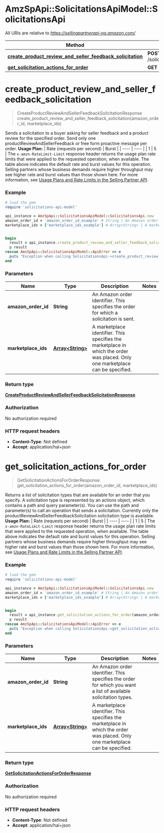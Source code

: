# AmzSpApi::SolicitationsApiModel::SolicitationsApi

All URIs are relative to *https://sellingpartnerapi-na.amazon.com/*

Method | HTTP request | Description
------------- | ------------- | -------------
[**create_product_review_and_seller_feedback_solicitation**](SolicitationsApi.md#create_product_review_and_seller_feedback_solicitation) | **POST** /solicitations/v1/orders/{amazonOrderId}/solicitations/productReviewAndSellerFeedback | 
[**get_solicitation_actions_for_order**](SolicitationsApi.md#get_solicitation_actions_for_order) | **GET** /solicitations/v1/orders/{amazonOrderId} | 

# **create_product_review_and_seller_feedback_solicitation**
> CreateProductReviewAndSellerFeedbackSolicitationResponse create_product_review_and_seller_feedback_solicitation(amazon_order_id, marketplace_ids)



Sends a solicitation to a buyer asking for seller feedback and a product review for the specified order. Send only one productReviewAndSellerFeedback or free form proactive message per order.  **Usage Plan:**  | Rate (requests per second) | Burst | | ---- | ---- | | 1 | 5 |  The `x-amzn-RateLimit-Limit` response header returns the usage plan rate limits that were applied to the requested operation, when available. The table above indicates the default rate and burst values for this operation. Selling partners whose business demands require higher throughput may see higher rate and burst values than those shown here. For more information, see [Usage Plans and Rate Limits in the Selling Partner API](https://developer-docs.amazon.com/sp-api/docs/usage-plans-and-rate-limits-in-the-sp-api).

### Example
```ruby
# load the gem
require 'solicitations-api-model'

api_instance = AmzSpApi::SolicitationsApiModel::SolicitationsApi.new
amazon_order_id = 'amazon_order_id_example' # String | An Amazon order identifier. This specifies the order for which a solicitation is sent.
marketplace_ids = ['marketplace_ids_example'] # Array<String> | A marketplace identifier. This specifies the marketplace in which the order was placed. Only one marketplace can be specified.


begin
  result = api_instance.create_product_review_and_seller_feedback_solicitation(amazon_order_id, marketplace_ids)
  p result
rescue AmzSpApi::SolicitationsApiModel::ApiError => e
  puts "Exception when calling SolicitationsApi->create_product_review_and_seller_feedback_solicitation: #{e}"
end
```

### Parameters

Name | Type | Description  | Notes
------------- | ------------- | ------------- | -------------
 **amazon_order_id** | **String**| An Amazon order identifier. This specifies the order for which a solicitation is sent. | 
 **marketplace_ids** | [**Array&lt;String&gt;**](String.md)| A marketplace identifier. This specifies the marketplace in which the order was placed. Only one marketplace can be specified. | 

### Return type

[**CreateProductReviewAndSellerFeedbackSolicitationResponse**](CreateProductReviewAndSellerFeedbackSolicitationResponse.md)

### Authorization

No authorization required

### HTTP request headers

 - **Content-Type**: Not defined
 - **Accept**: application/hal+json



# **get_solicitation_actions_for_order**
> GetSolicitationActionsForOrderResponse get_solicitation_actions_for_order(amazon_order_id, marketplace_ids)



Returns a list of solicitation types that are available for an order that you specify. A solicitation type is represented by an actions object, which contains a path and query parameter(s). You can use the path and parameter(s) to call an operation that sends a solicitation. Currently only the productReviewAndSellerFeedbackSolicitation solicitation type is available.  **Usage Plan:**  | Rate (requests per second) | Burst | | ---- | ---- | | 1 | 5 |  The `x-amzn-RateLimit-Limit` response header returns the usage plan rate limits that were applied to the requested operation, when available. The table above indicates the default rate and burst values for this operation. Selling partners whose business demands require higher throughput may see higher rate and burst values than those shown here. For more information, see [Usage Plans and Rate Limits in the Selling Partner API](https://developer-docs.amazon.com/sp-api/docs/usage-plans-and-rate-limits-in-the-sp-api).

### Example
```ruby
# load the gem
require 'solicitations-api-model'

api_instance = AmzSpApi::SolicitationsApiModel::SolicitationsApi.new
amazon_order_id = 'amazon_order_id_example' # String | An Amazon order identifier. This specifies the order for which you want a list of available solicitation types.
marketplace_ids = ['marketplace_ids_example'] # Array<String> | A marketplace identifier. This specifies the marketplace in which the order was placed. Only one marketplace can be specified.


begin
  result = api_instance.get_solicitation_actions_for_order(amazon_order_id, marketplace_ids)
  p result
rescue AmzSpApi::SolicitationsApiModel::ApiError => e
  puts "Exception when calling SolicitationsApi->get_solicitation_actions_for_order: #{e}"
end
```

### Parameters

Name | Type | Description  | Notes
------------- | ------------- | ------------- | -------------
 **amazon_order_id** | **String**| An Amazon order identifier. This specifies the order for which you want a list of available solicitation types. | 
 **marketplace_ids** | [**Array&lt;String&gt;**](String.md)| A marketplace identifier. This specifies the marketplace in which the order was placed. Only one marketplace can be specified. | 

### Return type

[**GetSolicitationActionsForOrderResponse**](GetSolicitationActionsForOrderResponse.md)

### Authorization

No authorization required

### HTTP request headers

 - **Content-Type**: Not defined
 - **Accept**: application/hal+json



